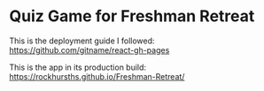 # Quiz Game for Freshman Retreat

This is the deployment guide I followed:  
https://github.com/gitname/react-gh-pages

This is the app in its production build:  
https://rockhursths.github.io/Freshman-Retreat/